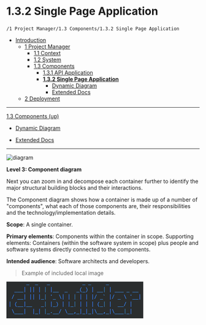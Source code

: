 # 1.3.2 Single Page Application

`/1 Project Manager/1.3 Components/1.3.2 Single Page Application`

* [Introduction](../../../README.md)
  * [1 Project Manager](../../../1%20Project%20Manager/README.md)
    * [1.1 Context](../../../1%20Project%20Manager/1.1%20Context/README.md)
    * [1.2 System](../../../1%20Project%20Manager/1.2%20System/README.md)
    * [1.3 Components](../../../1%20Project%20Manager/1.3%20Components/README.md)
      * [1.3.1 API Application](../../../1%20Project%20Manager/1.3%20Components/1.3.1%20API%20Application/README.md)
      * [**1.3.2 Single Page Application**](../../../1%20Project%20Manager/1.3%20Components/1.3.2%20Single%20Page%20Application/README.md)
        * [Dynamic Diagram](../../../1%20Project%20Manager/1.3%20Components/1.3.2%20Single%20Page%20Application/Dynamic%20Diagram/README.md)
        * [Extended Docs](../../../1%20Project%20Manager/1.3%20Components/1.3.2%20Single%20Page%20Application/Extended%20Docs/README.md)
  * [2 Deployment](../../../2%20Deployment/README.md)

---

[1.3 Components (up)](../../../1%20Project%20Manager/1.3%20Components/README.md)

- [Dynamic Diagram](../../../1%20Project%20Manager/1.3%20Components/1.3.2%20Single%20Page%20Application/Dynamic%20Diagram/README.md)

- [Extended Docs](../../../1%20Project%20Manager/1.3%20Components/1.3.2%20Single%20Page%20Application/Extended%20Docs/README.md)

---

![diagram](https://www.plantuml.com/plantuml/svg/0/TLB1Rjim3BqRy3zmEIL05rzssYxDt6BfaBP1ucpeAM1iDbQdI88a9nk6_Vj8EKrRPCl1aSX7yhr7NOQ8FdOxdMVlbAbrrn2qCRhmiIWy7iPR5TjkqmNojJMHJ1pNTbTWunMQlUvSLvGVtiyrchYwdHKQ8uN8eNLfTyuQmRlKFCzcauVxLRN-VbDDrxFhBzTtLyEHn4lkYygG7w9J5p2Op6zWufnMDKPbpO13JxX7GDF0qdbbjd3xhPJm5Mcr9nyWjWIi8weQZYmJMiAAhzvGX0sQ7r8R-AC976u9y6NCUF2MpFgpxKo3_jSmEEHPoxviBcMlsOtWTvu1_qw2XzvsaT5SjEXFmdL1M4UG57cvJvcW9Wz1Aw4R5Fj-B1GcRpk6Q3s9O8m8IxdqBPlkfnmgrbappgC6ktaY7jHQtOXQiU2LokGIdG_GTgiCTvh9FpnQltlXN6eCuNbC0YRppfiuRn-L5fxp_fJS-a-ZvF-X9K-98_VTKiFR0dbgKAE1lQ93MYCrYWMfK32Q4SBkw7sU_P6bBKZtM-eVq2fG6lDrUNzNJAjglkntAx2Zq6T34tJqgS-TzlRFx4dTMJRFBiaqwPN_1G00)

**Level 3: Component diagram**

Next you can zoom in and decompose each container further to identify the major structural building blocks and their interactions.

The Component diagram shows how a container is made up of a number of "components", what each of those components are, their responsibilities and the technology/implementation details.

**Scope**: A single container.

**Primary elements**: Components within the container in scope.
Supporting elements: Containers (within the software system in scope) plus people and software systems directly connected to the components.

**Intended audience**: Software architects and developers.

> Example of included local image

![](2020-01-10-16-21-41.png)